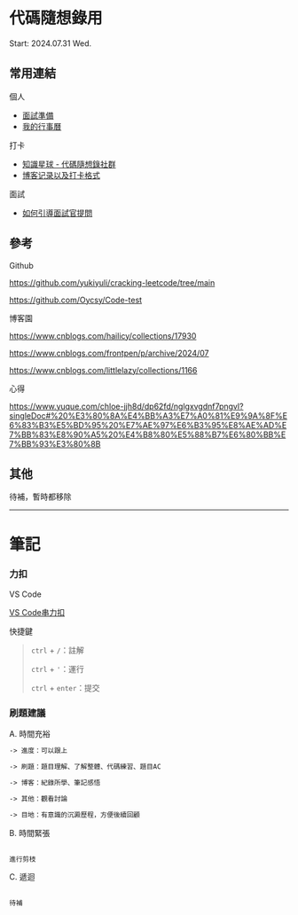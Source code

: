 # 代碼隨想錄用
Start: 2024.07.31 Wed.

## 常用連結
個人
- [面試準備](<https://www.notion.so/jonathanhrlin/5346339c952a416da5300240e2e5b928#7af0f7900dbf4402858391fba2cd8b23>)
- [我的行事曆](<https://calendar.notion.so/>)

打卡
- [知識星球 - 代碼隨想錄社群](<https://wx.zsxq.com/dweb2/index/group/88511825151142>)
- [博客记录以及打卡格式](<https://docs.qq.com/doc/DUEdmb1JCaEtlZWFx>)

面試
- [如何引導面試官提問](<https://wx.zsxq.com/dweb2/index/topic_detail/185412221454442>)

## 參考
Github

https://github.com/yukiyuli/cracking-leetcode/tree/main

https://github.com/Oycsy/Code-test


博客園

https://www.cnblogs.com/hailicy/collections/17930

https://www.cnblogs.com/frontpen/p/archive/2024/07

https://www.cnblogs.com/littlelazy/collections/1166

心得

https://www.yuque.com/chloe-jjh8d/dp62fd/nglgxvgdnf7pngvl?singleDoc#%20%E3%80%8A%E4%BB%A3%E7%A0%81%E9%9A%8F%E6%83%B3%E5%BD%95%20%E7%AE%97%E6%B3%95%E8%AE%AD%E7%BB%83%E8%90%A5%20%E4%B8%80%E5%88%B7%E6%80%BB%E7%BB%93%E3%80%8B

## 其他
待補，暫時都移除

---
# 筆記
### 力扣
VS Code

[VS Code串力扣](<https://blog.csdn.net/qq_45359288/article/details/124351804>)

快捷鍵
>`ctrl` + `/`：註解
>
>`ctrl` + `'`：運行
>
>`ctrl` + `enter`：提交

### 刷題建議

A. 時間充裕
```markdown
-> 進度：可以跟上

-> 刷題：題目理解、了解整體、代碼練習、題目AC

-> 博客：紀錄所學、筆記感悟

-> 其他：觀看討論

-> 目地：有意識的沉澱歷程，方便後續回顧
```

B. 時間緊張

```

進行剪枝

```

C. 遞迴

```

待補

```
